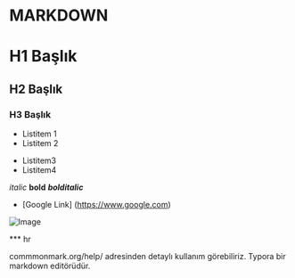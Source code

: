 # MARKDOWN

# H1 Başlık
## H2 Başlık
### H3 Başlık

* Listitem 1
* Listitem 2
- Listitem3
- Listitem4

*italic* 
**bold**
***bolditalic***

- [Google Link] (https://www.google.com)

![Image](https://picsum.photos/200/300)

*** hr

commmonmark.org/help/ adresinden detaylı kullanım görebiliriz.
Typora bir markdown editörüdür.